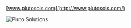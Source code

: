 [www.plutosols.com](http://www.plutosols.com/)

![Pluto Solutions](https://github.com/plutosolutions/plutoSolutions-common/blob/master/ruby/start%20ruby.PNG)

